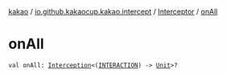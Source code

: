 [kakao](../../index.md) / [io.github.kakaocup.kakao.intercept](../index.md) / [Interceptor](index.md) / [onAll](./on-all.md)

# onAll

`val onAll: `[`Interception`](../-interception/index.md)`<(`[`INTERACTION`](index.md#INTERACTION)`) -> `[`Unit`](https://kotlinlang.org/api/latest/jvm/stdlib/kotlin/-unit/index.html)`>?`